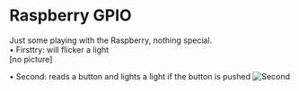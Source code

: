 # Raspberry GPIO
Just some playing with the Raspberry, nothing special.<br>
•	Firsttry: will flicker a light<br>
\[no picture]

•	Second: reads a button and lights a light if the button is pushed
![Second](https://github.com/Nice2Bee/Linux-stuff/blob/raspberry-GPIO/raspberry/firstGPIO/second.JPG)
